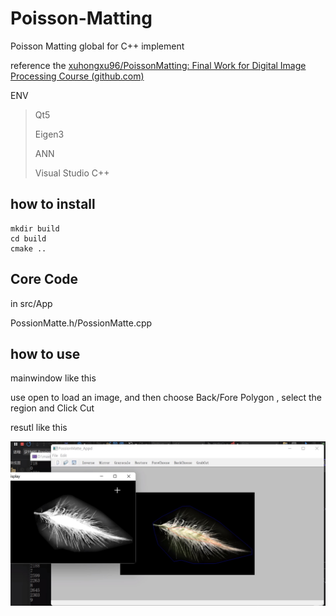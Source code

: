 # Poisson-Matting

Poisson Matting global for C++ implement

reference the [xuhongxu96/PoissonMatting: Final Work for Digital Image Processing Course (github.com)](https://github.com/xuhongxu96/PoissonMatting)

ENV

> Qt5
> 
> Eigen3
> 
> ANN
> 
> Visual Studio C++

## how to install

```
mkdir build
cd build
cmake ..
```

## Core Code

in src/App

PossionMatte.h/PossionMatte.cpp

## how to use

mainwindow like this

use open to load an image, and then choose Back/Fore Polygon , select the region and Click Cut

resutl like this

![](readmeimage/display.jpg)
